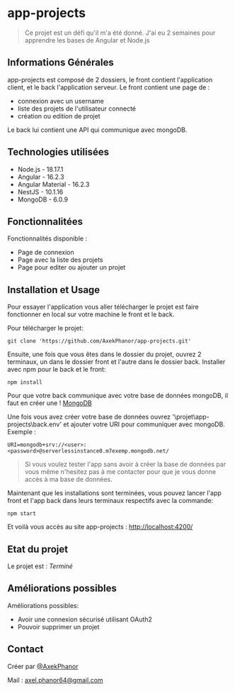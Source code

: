 # app-projects
> Ce projet est un défi qu'il m'a été donné. J'ai eu 2 semaines pour apprendre les bases de Angular et Node.js


## Informations Générales

app-projects est composé de 2 dossiers, le front contient l'application client, et le back l'application serveur.
Le front contient une page de : 
- connexion avec un username
- liste des projets de l'utilisateur connecté
- création ou edition de projet

Le back lui contient une API qui communique avec mongoDB.

<!-- You don't have to answer all the questions - just the ones relevant to your project. -->


## Technologies utilisées
- Node.js - 18.17.1
- Angular - 16.2.3
- Angular Material - 16.2.3
- NestJS - 10.1.16
- MongoDB - 6.0.9


## Fonctionnalitées
Fonctionnalités disponible :
- Page de connexion
- Page avec la liste des projets
- Page pour editer ou ajouter un projet


## Installation et Usage
Pour essayer l'application vous aller télécharger le projet est faire fonctionner en local sur votre machine le front et le back.

Pour télécharger le projet:
```
git clone 'https://github.com/AxekPhanor/app-projects.git'
```


Ensuite, une fois que vous êtes dans le dossier du projet, ouvrez 2 terminaux, un dans le dossier front et l'autre dans le dossier back.
Installer avec npm pour le back et le front: 
```
npm install
```

Pour que votre back communique avec votre base de données mongoDB, il faut en créer une ! [MongoDB](https://www.mongodb.com/fr-fr)

Une fois vous avez créer votre base de données ouvrez '\projet\app-projects\back.env' et ajouter votre URI pour communiquer avec mongoDB.
Exemple :
```
URI=mongodb+srv://<user>:<password>@serverlessinstance0.m7exemp.mongodb.net/
```

> Si vous voulez tester l'app sans avoir à créer la base de données par vous même n'hesitez pas à me contacter pour que je vous donne accès à ma base de données. 


Maintenant que les installations sont terminées, vous pouvez lancer l'app front et l'app back dans leurs terminaux respectifs avec la commande:
```
npm start
```

Et voilà vous accès au site app-projects : [http://localhost:4200/](http://localhost:4200/)


## Etat du projet
Le projet est : _Terminé_ 


## Améliorations possibles

Améliorations possibles:
- Avoir une connexion sécurisé utilisant OAuth2
- Pouvoir supprimer un projet

## Contact
Créer par [@AxekPhanor](https://github.com/AxekPhanor)

Mail : axel.phanor64@gmail.com



